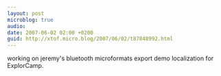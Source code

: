 ```yaml
---
layout: post
microblog: true
audio: 
date: 2007-06-02 02:00 +0200
guid: http://xtof.micro.blog/2007/06/02/t87848992.html
---
```

working on jeremy's bluetooth microformats export demo localization for ExplorCamp.
